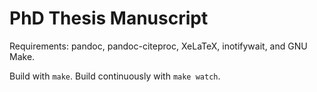 PhD Thesis Manuscript
=====================

Requirements: pandoc, pandoc-citeproc, XeLaTeX, inotifywait, and GNU Make.

Build with `make`. Build continuously with `make watch`.
